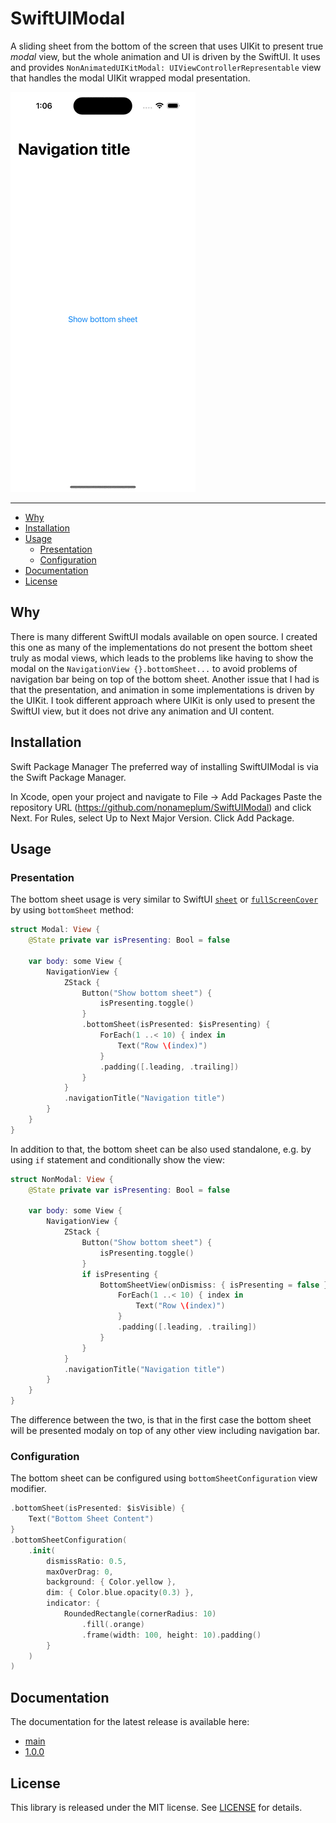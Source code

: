# SwiftUIModal

A sliding sheet from the bottom of the screen that uses UIKit to present true *modal* view, but the whole animation and UI is driven by the SwiftUI.
It uses and provides `NonAnimatedUIKitModal: UIViewControllerRepresentable` view that handles the modal UIKit wrapped modal presentation.

![modal presentation](Sources/SwiftUIModal/Documentation.docc/modal_presentation.gif)

---

- [Why](#why)
- [Installation](#installation)
- [Usage](#usage)
  - [Presentation](#presentation)
  - [Configuration](#configuration)
- [Documentation](#documentation)
- [License](#license)

## Why

There is many different SwiftUI modals available on open source.
I created this one as many of the implementations do not present the bottom sheet truly as modal views, 
which leads to the problems like having to show the modal on the `NavigationView {}.bottomSheet...` 
to avoid problems of navigation bar being on top of the bottom sheet.
Another issue that I had is that the presentation, and animation in some implementations is driven by the UIKit.
I took different approach where UIKit is only used to present the SwiftUI view, but it does not drive any animation and UI content.
 
## Installation

Swift Package Manager
The preferred way of installing SwiftUIModal is via the Swift Package Manager.

In Xcode, open your project and navigate to File → Add Packages
Paste the repository URL (https://github.com/nonameplum/SwiftUIModal) and click Next.
For Rules, select Up to Next Major Version.
Click Add Package.

## Usage

### Presentation

The bottom sheet usage is very similar to SwiftUI [`sheet`](https://developer.apple.com/documentation/SwiftUI/View/sheet(isPresented:onDismiss:content:)) or [`fullScreenCover`](https://developer.apple.com/documentation/swiftui/view/fullscreencover(ispresented:ondismiss:content:)) by using `bottomSheet` method:

```swift
struct Modal: View {
    @State private var isPresenting: Bool = false

    var body: some View {
        NavigationView {
            ZStack {
                Button("Show bottom sheet") {
                    isPresenting.toggle()
                }
                .bottomSheet(isPresented: $isPresenting) {
                    ForEach(1 ..< 10) { index in
                        Text("Row \(index)")
                    }
                    .padding([.leading, .trailing])
                }
            }
            .navigationTitle("Navigation title")
        }
    }
}
```

In addition to that, the bottom sheet can be also used standalone, e.g. by using `if` statement and conditionally show the view:

```swift
struct NonModal: View {
    @State private var isPresenting: Bool = false

    var body: some View {
        NavigationView {
            ZStack {
                Button("Show bottom sheet") {
                    isPresenting.toggle()
                }
                if isPresenting {
                    BottomSheetView(onDismiss: { isPresenting = false }) {
                        ForEach(1 ..< 10) { index in
                            Text("Row \(index)")
                        }
                        .padding([.leading, .trailing])
                    }
                }
            }
            .navigationTitle("Navigation title")
        }
    }
}
```

The difference between the two, is that in the first case the bottom sheet will be presented modaly on top of any other view including navigation bar.

### Configuration

The bottom sheet can be configured using `bottomSheetConfiguration` view modifier.

```swift
.bottomSheet(isPresented: $isVisible) {
    Text("Bottom Sheet Content")
}
.bottomSheetConfiguration(
    .init(
        dismissRatio: 0.5,
        maxOverDrag: 0,
        background: { Color.yellow },
        dim: { Color.blue.opacity(0.3) },
        indicator: {
            RoundedRectangle(cornerRadius: 10)
                .fill(.orange)
                .frame(width: 100, height: 10).padding()
        }
    )
)
```

## Documentation

The documentation for the latest release is available here:

* [main](https://nonameplum.github.io/SwiftUIModal/main/documentation/swiftuimodal/)
* [1.0.0](https://nonameplum.github.io/SwiftUIModal/1.0.0/documentation/swiftuimodal/)

## License

This library is released under the MIT license. See [LICENSE](LICENSE.md) for details.